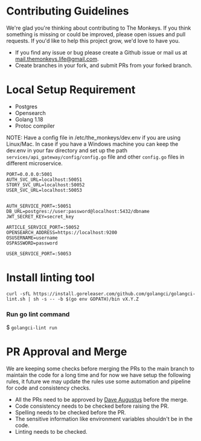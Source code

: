 # Contributing Guidelines
We're glad you're thinking about contributing to The Monkeys. If you think something is missing or could be improved, please open issues and pull requests. If you'd like to help this project grow, we'd love to have you. 

* If you find any issue or bug please create a Github issue or mail us at [mail.themonkeys.life@gmail.com](mail.themonkeys.life@gmail.com). 
* Create branches in your fork, and submit PRs from your forked branch.

# Local Setup Requirement
* Postgres
* Opensearch
* Golang 1.18
* Protoc compiler

NOTE: Have a config file in /etc/the_monkeys/dev.env if you are using Linux/Mac. In case if you have a Windows machine you can keep the dev.env in your fav directory and set up the path `services/api_gateway/config/config.go` file and other `config.go` files in different microservice.

```
PORT=0.0.0.0:5001
AUTH_SVC_URL=localhost:50051
STORY_SVC_URL=localhost:50052
USER_SVC_URL=localhost:50053


AUTH_SERVICE_PORT=:50051
DB_URL=postgres://user:password@localhost:5432/dbname
JWT_SECRET_KEY=secret_key

ARTICLE_SERVICE_PORT=:50052
OPENSEARCH_ADDRESS=https://localhost:9200
OSUSERNAME=username
OSPASSWORD=password

USER_SERVICE_PORT=:50053

```




# Install linting tool
```
curl -sfL https://install.goreleaser.com/github.com/golangci/golangci-lint.sh | sh -s -- -b $(go env GOPATH)/bin vX.Y.Z
```

### Run go lint command
$ `golangci-lint run`



# PR Approval and Merge

We are keeping some checks before merging the PRs to the main branch to maintain the code for a long time and for now we have setup the following rules, it future we may update the rules use some automation and pipeline for code and consistency checks.

* All the PRs need to be approved by [Dave Augustus](https://github.com/daveaugustus) before the merge.
* Code consistency needs to be checked before raising the PR.
* Spelling needs to be checked before the PR.
* The sensitive information like environment variables shouldn't be in the code.
* Linting needs to be checked.

